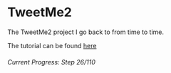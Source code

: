 # TweetMe2
The TweetMe2 project I go back to from time to time.

The tutorial can be found [here](https://www.youtube.com/watch?v=f1R_bykXHGE)

###### Current Progress: Step 26/110
